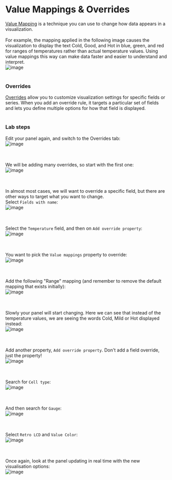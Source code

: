 # Value Mappings & Overrides
[Value Mapping](https://grafana.com/docs/grafana/latest/panels-visualizations/configure-value-mappings/) is a technique you can use to change how data appears in a visualization. 
<br/><br/>
For example, the mapping applied in the following image causes the visualization to display the text Cold, Good, and Hot in blue, green, and red for ranges of temperatures rather than actual temperature values. Using value mappings this way can make data faster and easier to understand and interpret.<br/>
![image](https://github.com/user-attachments/assets/c279b5d9-803b-465d-a9cb-9d6f2193e518)
<br/><br/>
### Overrides
[Overrides](https://grafana.com/docs/grafana/latest/panels-visualizations/configure-overrides/) allow you to customize visualization settings for specific fields or series. When you add an override rule, it targets a particular set of fields and lets you define multiple options for how that field is displayed.
<br/><br/>
### Lab steps
Edit your panel again, and switch to the Overrides tab:<br/>
![image](https://github.com/user-attachments/assets/d6d06870-aad2-406a-8b90-2be3451f4adc)

<br/><br/>
We will be adding many overrides, so start with the first one:<br/>
![image](https://github.com/user-attachments/assets/28443841-b20c-436d-9596-994178a4b3eb)

<br/><br/>
In almost most cases, we will want to override a specific field, but there are other ways to target what you want to change.<br/>Select `Fields with name`:<br/>
![image](https://github.com/user-attachments/assets/bf77fd29-f46d-41ad-a905-21e58ddaebe0)

<br/><br/>
Select the `Temperature` field, and then on `Add override property`:<br/>
![image](https://github.com/user-attachments/assets/fe47103f-2a56-48ef-891d-364ffb0d0535)

<br/><br/>
You want to pick the `Value mappings` property to override:<br/>
![image](https://github.com/user-attachments/assets/f4366e3b-4d46-4a4e-a8dd-15b66cb8cfd9)

<br/><br/>
Add the following "Range" mapping (and remember to remove the default mapping that exists initially):<br/>
![image](https://github.com/user-attachments/assets/1844e291-04eb-4db4-a9ce-b398bfcd66ac)

<br/><br/>
Slowly your panel will start changing. Here we can see that instead of the temperature values, we are seeing the words Cold, Mild or Hot displayed instead:<br/>
![image](https://github.com/user-attachments/assets/d2e81532-a994-4ec4-af38-a4f7d10c15ea)

<br/><br/>
Add another property, `Add override property`. Don't add a field override, just the property!<br/>
![image](https://github.com/user-attachments/assets/c0d775a3-1caf-4d52-ae32-68b3b80d2a62)

<br/><br/>
Search for `Cell type`:<br/>
![image](https://github.com/user-attachments/assets/4c005039-c66a-4120-abeb-7f5042eeb6dd)

<br/><br/>
And then search for `Gauge`:<br/>
![image](https://github.com/user-attachments/assets/5a660afa-40de-4e52-a4d4-aabb8d3007cb)

<br/><br/>
Select `Retro LCD` and `Value Color`:<br/>
![image](https://github.com/user-attachments/assets/54c79e49-7d04-4161-8351-05df5a66ae31)

<br/><br/>
Once again, look at the panel updating in real time with the new visualisation options:<br/>
![image](https://github.com/user-attachments/assets/35a9a72b-ebf7-4f98-bc22-723d660be62e)

<br/><br/>

